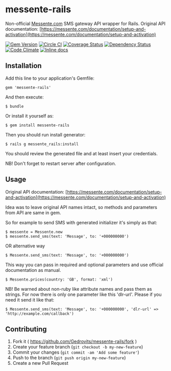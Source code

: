 # messente-rails

Non-official [Messente.com](https://messente.com) SMS gateway API wrapper for Rails.
Original API documentation: [https://messente.com/documentation/setup-and-activation](https://messente.com/documentation/setup-and-activation)

[![Gem Version](https://badge.fury.io/rb/messente-rails.svg)](http://badge.fury.io/rb/messente-rails)
[![Circle CI](https://circleci.com/gh/Gedrovits/messente-rails.svg?style=svg)](https://circleci.com/gh/Gedrovits/messente-rails)
[![Coverage Status](https://coveralls.io/repos/Gedrovits/messente-rails/badge.svg)](https://coveralls.io/r/Gedrovits/messente-rails)
[![Dependency Status](https://gemnasium.com/Gedrovits/messente-rails.svg)](https://gemnasium.com/Gedrovits/messente-rails)
[![Code Climate](https://codeclimate.com/github/Gedrovits/messente-rails.png)](https://codeclimate.com/github/Gedrovits/messente-rails)
[![Inline docs](http://inch-ci.org/github/Gedrovits/messente-rails.png?branch=master)](http://inch-ci.org/github/Gedrovits/messente-rails)

## Installation

Add this line to your application's Gemfile:

    gem 'messente-rails'

And then execute:

    $ bundle

Or install it yourself as:

    $ gem install messente-rails

Then you should run install generator:

    $ rails g messente_rails:install
    
You should review the generated file and at least insert your credentials.

NB! Don't forget to restart server after configuration.

## Usage

Original API documentation: [https://messente.com/documentation/setup-and-activation](https://messente.com/documentation/setup-and-activation)

Idea was to leave original API names intact, so methods and parameters from API are same in gem.

So for example to send SMS with generated initializer it's simply as that:

    $ messente = Messente.new
    $ messente.send_sms(text: 'Message', to: '+000000000')

OR alternative way

    $ Messente.send_sms(text: 'Message', to: '+000000000')

This way you can pass in required and optional parameters and use official documentation as manual.

    $ Messente.prices(country: 'GB', format: 'xml')
    
NB! Be warned about non-ruby like attribute names and pass them as strings. 
For now there is only one parameter like this 'dlr-url'. Please if you need it send it like that:

    $ Messente.send_sms(text: 'Message', to: '+000000000', 'dlr-url' => 'http://example.com/callback')

## Contributing

1. Fork it ( https://github.com/Gedrovits/messente-rails/fork )
2. Create your feature branch (`git checkout -b my-new-feature`)
3. Commit your changes (`git commit -am 'Add some feature'`)
4. Push to the branch (`git push origin my-new-feature`)
5. Create a new Pull Request
